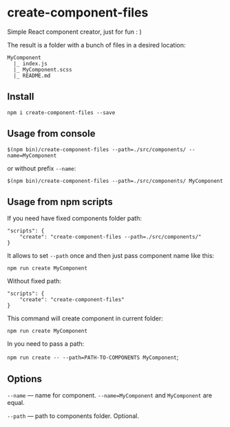 # create-component-files

Simple React component creator, just for fun : )

The result is a folder with a bunch of files in a desired location:

```
MyComponent
  |_ index.js
  |_ MyComponent.scss
  |_ README.md
```

## Install

```npm i create-component-files --save```

## Usage from console

```$(npm bin)/create-component-files --path=./src/components/ --name=MyComponent```

or without prefix `--name`:

```$(npm bin)/create-component-files --path=./src/components/ MyComponent```

## Usage from npm scripts

If you need have fixed components folder path:

```
"scripts": {
    "create": "create-component-files --path=./src/components/"
}
```

It allows to set `--path` once and then just pass component name like this:

```npm run create MyComponent```

Without fixed path:

```
"scripts": {
    "create": "create-component-files"
}
```

This command will create component in current folder:

```npm run create MyComponent```

In you need to pass a path:

```npm run create -- --path=PATH-TO-COMPONENTS MyComponent```;

## Options

`--name` — name for component. `--name=MyComponent` and `MyComponent` are equal.

`--path` — path to components folder. Optional.
